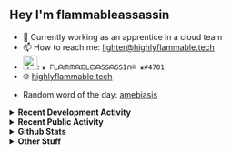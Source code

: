 ## Hey I'm flammableassassin

- 🔭 Currently working as an apprentice in a cloud team  
- 📫 How to reach me: [lighter@highlyflammable.tech](mailto:lighter@highlyflammable.tech?subject=Hello)
- <img src="https://discord.com/assets/2c21aeda16de354ba5334551a883b481.png" alt="drawing" width="25"/>: `♛ ᖴᒪᗩᙏᙏᗩᙖᒪᙓᗩSSᗩSSIᑎ® ♛#4701`
- 🌐 [highlyflammable.tech](https://highlyflammable.tech)

<!--START_SECTION:randomWord-->
- Random word of the day: [amebiasis](https://www.wordnik.com/words/amebiasis)
<!--END_SECTION:randomWord-->

<details>
  <summary><b>Recent Development Activity</b></summary>
  
  <!--START_SECTION:waka-->

```txt
Terraform    23 hrs          ████████████████░░░░░░░░░   63.52 %
JavaScript   6 hrs 38 mins   ████▓░░░░░░░░░░░░░░░░░░░░   18.31 %
Other        2 hrs 48 mins   ██░░░░░░░░░░░░░░░░░░░░░░░   07.76 %
YAML         1 hr 39 mins    █░░░░░░░░░░░░░░░░░░░░░░░░   04.58 %
JSON         1 hr 26 mins    █░░░░░░░░░░░░░░░░░░░░░░░░   03.99 %
```

<!--END_SECTION:waka-->

</details>

<details>
  <summary><b>Recent Public Activity</b></summary>
    <br>

  <!--START_SECTION:activity-->
1. 🗣 Commented on [#95](https://github.com/flamableassassin/status/issues/95#issuecomment-3352625180) in [flamableassassin/status](https://github.com/flamableassassin/status)
2. 🔒 Closed issue [#95](https://github.com/flamableassassin/status/issues/95) in [flamableassassin/status](https://github.com/flamableassassin/status)
3. ❗ Opened issue [#95](https://github.com/flamableassassin/status/issues/95) in [flamableassassin/status](https://github.com/flamableassassin/status)
4. 🗣 Commented on [#94](https://github.com/flamableassassin/status/issues/94#issuecomment-3342072542) in [flamableassassin/status](https://github.com/flamableassassin/status)
5. 🔒 Closed issue [#94](https://github.com/flamableassassin/status/issues/94) in [flamableassassin/status](https://github.com/flamableassassin/status)
  <!--END_SECTION:activity-->

</details>

<details>
  <summary><b>Github Stats</b></summary>
    <br>
    <p align="center">
      <img width="48%" src="https://github-readme-stats.vercel.app/api?username=flamableassassin&count_private=true&show_icons=true&theme=radical"/>
      <img width="48%" src="https://github-readme-streak-stats.herokuapp.com?user=flamableassassin&theme=neon-dark"/>
    </p>
  
</details>

<details>
  <summary><b>Other Stuff</b></summary>
  <br>
<a href="https://www.abuseipdb.com/user/67633" title="AbuseIPDB is an IP address blacklist for webmasters and sysadmins to report IP addresses engaging in abusive behavior on their networks">
	<img src="https://www.abuseipdb.com/contributor/67633.svg" alt="AbuseIPDB Contributor Badge" style="width: 264px;background: #fff linear-gradient(rgba(255,255,255,0), rgba(255,255,255,.3) 50%, rgba(0,0,0,.2) 51%, rgba(0,0,0,0));padding: 5px;">
</a>
  
</details>
